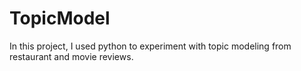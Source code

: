# TopicModel
In this project, I used python to experiment with topic modeling from restaurant and movie reviews. 
